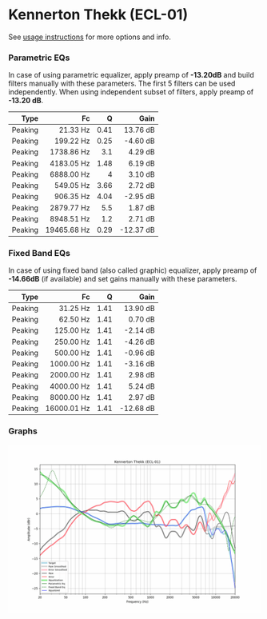 # Kennerton Thekk (ECL-01)
See [usage instructions](https://github.com/jaakkopasanen/AutoEq#usage) for more options and info.

### Parametric EQs
In case of using parametric equalizer, apply preamp of **-13.20dB** and build filters manually
with these parameters. The first 5 filters can be used independently.
When using independent subset of filters, apply preamp of **-13.20 dB**.

| Type    | Fc          |    Q | Gain      |
|--------:|------------:|-----:|----------:|
| Peaking | 21.33 Hz    | 0.41 | 13.76 dB  |
| Peaking | 199.22 Hz   | 0.25 | -4.60 dB  |
| Peaking | 1738.86 Hz  | 3.1  | 4.29 dB   |
| Peaking | 4183.05 Hz  | 1.48 | 6.19 dB   |
| Peaking | 6888.00 Hz  | 4    | 3.10 dB   |
| Peaking | 549.05 Hz   | 3.66 | 2.72 dB   |
| Peaking | 906.35 Hz   | 4.04 | -2.95 dB  |
| Peaking | 2879.77 Hz  | 5.5  | 1.87 dB   |
| Peaking | 8948.51 Hz  | 1.2  | 2.71 dB   |
| Peaking | 19465.68 Hz | 0.29 | -12.37 dB |

### Fixed Band EQs
In case of using fixed band (also called graphic) equalizer, apply preamp of **-14.66dB**
(if available) and set gains manually with these parameters.

| Type    | Fc          |    Q | Gain      |
|--------:|------------:|-----:|----------:|
| Peaking | 31.25 Hz    | 1.41 | 13.90 dB  |
| Peaking | 62.50 Hz    | 1.41 | 0.70 dB   |
| Peaking | 125.00 Hz   | 1.41 | -2.14 dB  |
| Peaking | 250.00 Hz   | 1.41 | -4.26 dB  |
| Peaking | 500.00 Hz   | 1.41 | -0.96 dB  |
| Peaking | 1000.00 Hz  | 1.41 | -3.16 dB  |
| Peaking | 2000.00 Hz  | 1.41 | 2.98 dB   |
| Peaking | 4000.00 Hz  | 1.41 | 5.24 dB   |
| Peaking | 8000.00 Hz  | 1.41 | 2.97 dB   |
| Peaking | 16000.01 Hz | 1.41 | -12.68 dB |

### Graphs
![](./Kennerton%20Thekk%20(ECL-01).png)